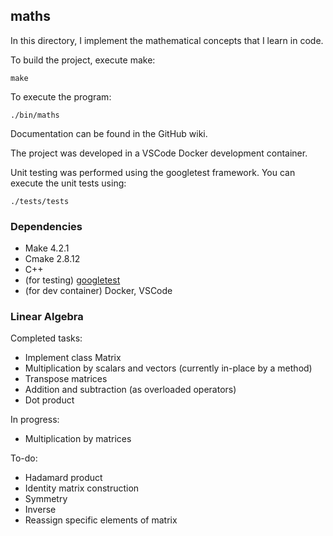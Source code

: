 ## maths

In this directory, I implement the mathematical concepts that I learn in code. 

To build the project, execute make: 
```
make
```

To execute the program:
```
./bin/maths
```

Documentation can be found in the GitHub wiki. 

The project was developed in a VSCode Docker development container. 

Unit testing was performed using the googletest framework. 
You can execute the unit tests using: 
```
./tests/tests
```

### Dependencies 

- Make 4.2.1
- Cmake 2.8.12
- C++
- (for testing) [googletest](https://github.com/google/googletest)
- (for dev container) Docker, VSCode

### Linear Algebra

Completed tasks:
- Implement class Matrix 
- Multiplication by scalars and vectors (currently in-place by a method)
- Transpose matrices
- Addition and subtraction (as overloaded operators)
- Dot product

In progress:
- Multiplication by matrices 

To-do:
- Hadamard product
- Identity matrix construction
- Symmetry 
- Inverse
- Reassign specific elements of matrix
